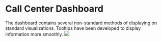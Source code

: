 # Call Center Dashboard
The dashboard contains several non-standard methods of displaying on standard visualizations. Tooltips have been developed to display information more smoothly.
![](https://github.com/Qehh/Power_BI_Report/blob/main/Call%20Center%20Dashboard/Dash_screen.png)
